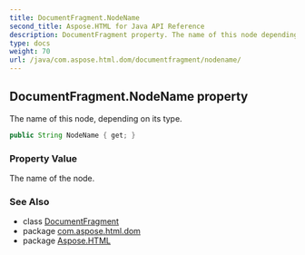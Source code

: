 ```yaml
---
title: DocumentFragment.NodeName
second_title: Aspose.HTML for Java API Reference
description: DocumentFragment property. The name of this node depending on its type
type: docs
weight: 70
url: /java/com.aspose.html.dom/documentfragment/nodename/
---
```

## DocumentFragment.NodeName property

The name of this node, depending on its type.

```java
public String NodeName { get; }
```

### Property Value

The name of the node.

### See Also

* class [DocumentFragment](../)
* package [com.aspose.html.dom](../../../com.aspose.html.dom/)
* package [Aspose.HTML](../../../)
